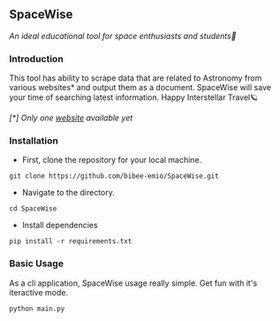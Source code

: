 ## SpaceWise
<!-- Add the logo here !-->
*An ideal educational tool for space enthusiasts and students🚀*

### Introduction

This tool has ability to scrape data that are related to Astronomy from various websites* and output them as a document. SpaceWise will save your time of searching latest information. 
Happy Interstellar Travel🪐

*[\*] Only one [website](nasaspaceflight.com) available yet*

### Installation

- First, clone the repository for your local machine.
```
git clone https://github.com/bibee-emio/SpaceWise.git
```
- Navigate to the directory.
```
cd SpaceWise
```
- Install  dependencies
```
pip install -r requirements.txt
```

### Basic Usage

As a cli application, SpaceWise usage really simple. Get fun with it's iteractive mode.

```
python main.py
```
<!--
<a href="https://www.freepik.com/free-ai-image/top-mountain-view_47991643.htm#fromView=search&term=star&page=1&position=33&track=ais_ai_generated">Image By freepik</a>
!-->